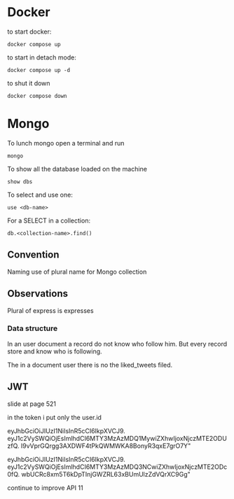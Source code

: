 # Docker
to start docker:

```
docker compose up
```

to start in detach mode:

```
docker compose up -d
```

to shut it down

```
docker compose down
```

# Mongo
To lunch mongo open a terminal and run

```
mongo
```

To show all the database loaded on the machine

```
show dbs
```

To select and use one:

```
use <db-name>
```

For a SELECT in a collection:
```
db.<collection-name>.find()
```

## Convention

Naming
use of plural name for Mongo collection

## Observations

Plural of express is expresses

### Data structure
In an user document a record do not know who follow him. But every record store and know who is following.

The in a document user there is no the liked_tweets filed.


## JWT
slide at page 521

in the token i put only the user.id




eyJhbGciOiJIUzI1NiIsInR5cCI6IkpXVCJ9.
eyJ1c2VySWQiOjEsImlhdCI6MTY3MzAzMDQ1MywiZXhwIjoxNjczMTE2ODUzfQ.
I9vVprGQrgg3AXDWF4tPkQWMWKA8BonyR3qxE7grO7Y"


eyJhbGciOiJIUzI1NiIsInR5cCI6IkpXVCJ9.
eyJ1c2VySWQiOjEsImlhdCI6MTY3MzAzMDQ3NCwiZXhwIjoxNjczMTE2ODc0fQ.
wbUCRc8xm5T6kDpTInjGWZRL63xBUmUlzZdVQrXC9Gg"



continue to improve API 11